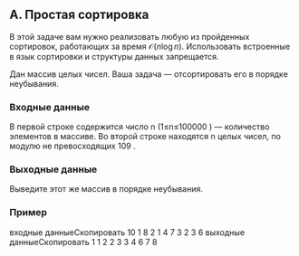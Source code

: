 ## A. Простая сортировка


В этой задаче вам нужно реализовать любую из пройденных сортировок, работающих за время $\mathcal{O}(n\log{}n)$. Использовать встроенные в язык сортировки и структуры данных запрещается.

Дан массив целых чисел. Ваша задача — отсортировать его в порядке неубывания.

### Входные данные
В первой строке содержится число n
 (1≤n≤100000
) — количество элементов в массиве. Во второй строке находятся n
 целых чисел, по модулю не превосходящих 109
.

### Выходные данные
Выведите этот же массив в порядке неубывания.

### Пример
входные данныеСкопировать
10
1 8 2 1 4 7 3 2 3 6
выходные данныеСкопировать
1 1 2 2 3 3 4 6 7 8 
